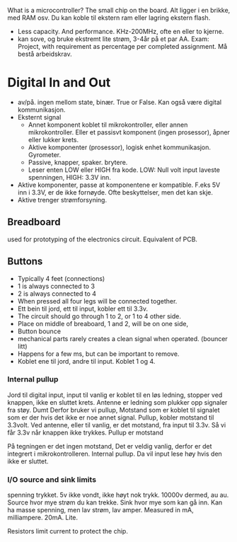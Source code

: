What is a microcontroller?
The small chip on the board. 
Alt ligger i en brikke, med RAM osv. Du kan koble til ekstern ram eller lagring ekstern flash. 
- Less capacity. And performance.  KHz-200MHz, ofte en eller to kjerne.
- kan sove, og bruke ekstremt lite strøm, 3-4år på et par AA. 
Exam: Project, with requirement as percentage per completed assignment. Må bestå arbeidskrav.

# Digital In and Out
- av/på. ingen mellom state, binær. True or False. Kan også være digital kommunikasjon. 
- Eksternt signal
	- Annet komponent koblet til mikrokontroller, eller annen mikrokontroller. Eller et passisvt komponent (ingen prosessor), åpner eller lukker krets. 
	- Aktive komponenter (prosessor), logisk enhet kommunikasjon. Gyrometer. 
	- Passive, knapper, spaker. brytere. 
	- Leser enten LOW eller HIGH fra kode. LOW: Null volt input laveste spenningen, HIGH: 3.3V inn. 
- Aktive komponenter, passe at komponentene er kompatible. F.eks 5V inn i 3.3V, er de ikke fornøyde. Ofte beskyttelser, men det kan skje. 
- Aktive trenger strømforsyning.

## Breadboard
used for prototyping of the electronics circuit.
Equivalent of PCB. 
## Buttons
- Typically 4 feet (connections)
- 1 is always connected to 3
- 2 is always connected to 4
- When pressed all four legs will be connected together.
- Ett bein til jord, ett til input, kobler ett til 3.3v. 
- The circuit should go through 1 to 2, or 1 to 4 other side. 
- Place on middle of breaboard, 1 and 2, will be on one side, 
- Button bounce
- mechanical parts rarely creates a clean signal when operated. (bouncer litt)
- Happens for a few ms, but can be important to remove.
- Koblet ene til jord, andre til input. Koblet 1 og 4. 
### Internal pullup
Jord til digital input, input til vanlig er koblet til en løs ledning, stopper ved knappen, ikke en sluttet krets. Antenne er ledning som plukker opp signaler fra støy. Dumt
Derfor bruker vi pullup,
Motstand som er koblet til signalet som er der hvis det ikke er noe annet signal.
Pullup, kobler motstand til 3.3volt. Ved antenne, eller til vanlig, er det motstand, fra input til 3.3v. Så vi får 3.3v når knappen ikke trykkes. Pullup er motstand

På tegningen er det ingen motstand, Det er veldig vanlig, derfor er det integrert i mikrokontrolleren. Internal pullup. Da vil input lese høy hvis den ikke er sluttet. 

### I/O source and sink limits
spenning trykket. 
5v ikke vondt, ikke høyt nok trykk. 10000v dermed, au au.
Source hvor mye strøm du kan trekke. Sink hvor mye som kan gå inn.
Kan ha masse spenning, men lav strøm, lav amper.
Measured in mA, milliampere.
20mA. Lite. 

Resistors limit current to protect the chip.

